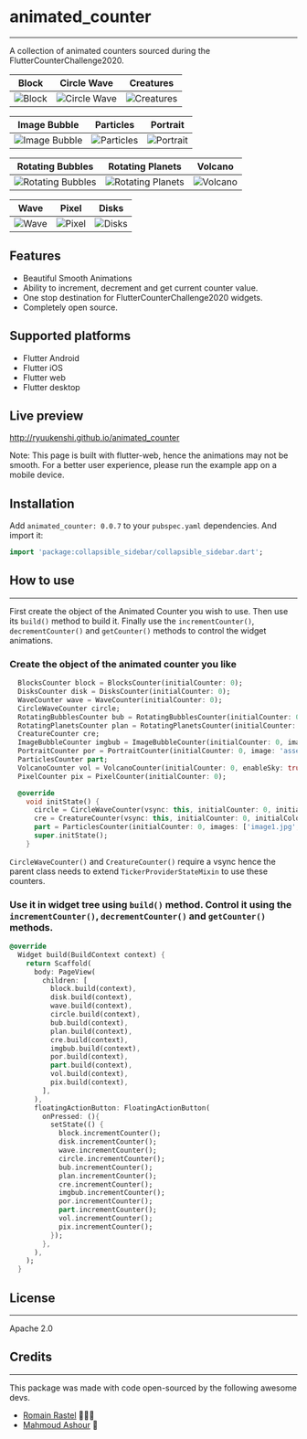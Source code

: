 # animated_counter
-------------------------------------------------------------

A collection of animated counters sourced during the FlutterCounterChallenge2020.

Block                      | Circle Wave               |        Creatures
:-------------------------:|:-------------------------:|:-------------------------:
![Block](https://raw.githubusercontent.com/RyuuKenshi/flutter_animated_counter/main/ss/blocks.gif)    | ![Circle Wave](https://raw.githubusercontent.com/RyuuKenshi/flutter_animated_counter/main/ss/circle_wave.gif) |  ![Creatures](https://raw.githubusercontent.com/RyuuKenshi/flutter_animated_counter/main/ss/creatures.gif)

Image Bubble               |Particles                  |        Portrait
:-------------------------:|:-------------------------:|:-------------------------:
![Image Bubble](https://raw.githubusercontent.com/RyuuKenshi/flutter_animated_counter/main/ss/image_bubble.gif)   |![Particles](https://raw.githubusercontent.com/RyuuKenshi/flutter_animated_counter/main/ss/particles.gif)      |  ![Portrait](https://raw.githubusercontent.com/RyuuKenshi/flutter_animated_counter/main/ss/portrait.gif)

Rotating Bubbles           |        Rotating Planets   |        Volcano
:-------------------------:|:-------------------------:|:-------------------------:
![Rotating Bubbles](https://raw.githubusercontent.com/RyuuKenshi/flutter_animated_counter/main/ss/rotating_bubbles.gif) |  ![Rotating Planets](https://raw.githubusercontent.com/RyuuKenshi/flutter_animated_counter/main/ss/rotating_planets.gif)|  ![Volcano](https://raw.githubusercontent.com/RyuuKenshi/flutter_animated_counter/main/ss/volcano.gif)

Wave                       |        Pixel             |        Disks
:-------------------------:|:-------------------------:|:-------------------------:
![Wave](https://raw.githubusercontent.com/RyuuKenshi/flutter_animated_counter/main/ss/wave.gif)         |  ![Pixel](https://raw.githubusercontent.com/RyuuKenshi/flutter_animated_counter/main/ss/pixel.gif)         |  ![Disks](https://raw.githubusercontent.com/RyuuKenshi/flutter_animated_counter/main/ss/disks.gif)


## Features

* Beautiful Smooth Animations
* Ability to increment, decrement and get current counter value.
* One stop destination for FlutterCounterChallenge2020 widgets.
* Completely open source.

## Supported platforms

* Flutter Android
* Flutter iOS
* Flutter web
* Flutter desktop

## Live preview

http://ryuukenshi.github.io/animated_counter

Note: This page is built with flutter-web, hence the animations may not be smooth. For a better user experience, please run the example app on a mobile device.

## Installation

Add `animated_counter: 0.0.7` to your `pubspec.yaml` dependencies. And import it:

```dart
import 'package:collapsible_sidebar/collapsible_sidebar.dart';
```

## How to use
-----------------------------------------------

First create the object of the Animated Counter you wish to use. Then use its `build()` method to build it. Finally use the `incrementCounter()`, `decrementCounter()` and `getCounter()` methods to control the widget animations.

### Create the object of the animated counter you like

```dart
  BlocksCounter block = BlocksCounter(initialCounter: 0);
  DisksCounter disk = DisksCounter(initialCounter: 0);
  WaveCounter wave = WaveCounter(initialCounter: 0);
  CircleWaveCounter circle;
  RotatingBubblesCounter bub = RotatingBubblesCounter(initialCounter: 0, initialColors: [Colors.red, Colors.green, Colors.blue]);
  RotatingPlanetsCounter plan = RotatingPlanetsCounter(initialCounter: 0, initialColors: [Colors.red, Colors.green, Colors.blue]);
  CreatureCounter cre;
  ImageBubbleCounter imgbub = ImageBubbleCounter(initialCounter: 0, image: 'assets/dash.jpg');
  PortraitCounter por = PortraitCounter(initialCounter: 0, image: 'assets/mattis.jpeg');
  ParticlesCounter part;
  VolcanoCounter vol = VolcanoCounter(initialCounter: 0, enableSky: true);
  PixelCounter pix = PixelCounter(initialCounter: 0);

  @override
    void initState() {
      circle = CircleWaveCounter(vsync: this, initialCounter: 0, initialColors: [Colors.red, Colors.green, Colors.blue]);
      cre = CreatureCounter(vsync: this, initialCounter: 0, initialColors: [Colors.red, Colors.green, Colors.blue]);
      part = ParticlesCounter(initialCounter: 0, images: ['image1.jpg', 'image2.jpg', 'image3.jpg', 'image4.jpg', 'image5.jpg']);
      super.initState();
    }
```
`CircleWaveCounter()` and `CreatureCounter()` require a vsync hence the parent class needs to extend `TickerProviderStateMixin` to use these counters.

### Use it in widget tree using `build()` method. Control it using the `incrementCounter()`, `decrementCounter()` and `getCounter()` methods.

```dart
@override
  Widget build(BuildContext context) {
    return Scaffold(
      body: PageView(
        children: [
          block.build(context),
          disk.build(context),
          wave.build(context),
          circle.build(context),
          bub.build(context),
          plan.build(context),
          cre.build(context),
          imgbub.build(context),
          por.build(context),
          part.build(context),
          vol.build(context),
          pix.build(context),
        ],
      ),
      floatingActionButton: FloatingActionButton(
        onPressed: (){
          setState(() {
            block.incrementCounter();
            disk.incrementCounter();
            wave.incrementCounter();
            circle.incrementCounter();
            bub.incrementCounter();
            plan.incrementCounter();
            cre.incrementCounter();
            imgbub.incrementCounter();
            por.incrementCounter();
            part.incrementCounter();
            vol.incrementCounter();
            pix.incrementCounter();
          });
        },
      ),
    );
  }
```

## License
--------------------------------------------------------------

Apache 2.0

## Credits
----------------------------------------------------------
This package was made with code open-sourced by the following awesome devs.
* [Romain Rastel](https://github.com/letsar) 🌟🌟🌟
* [Mahmoud Ashour](https://github.com/MeitanteiAshour) 🌟
